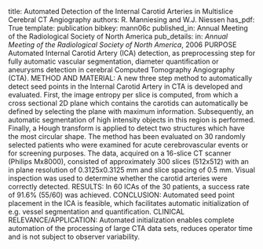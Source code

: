 title: Automated Detection of the Internal Carotid Arteries in Multislice Cerebral CT Angiography
authors: R. Manniesing and W.J. Niessen
has_pdf: True
template: publication
bibkey: mann06c
published_in: Annual Meeting of the Radiological Society of North America
pub_details: in: <i>Annual Meeting of the Radiological Society of North America</i>, 2006
PURPOSE Automated Internal Carotid Artery (ICA) detection, as preprocessing step for fully automatic vascular segmentation, diameter quantification or aneurysms detection in cerebral Computed Tomography Angiography (CTA). METHOD AND MATERIAL: A new three step method to automatically detect seed points in the Internal Carotid Artery in CTA is developed and evaluated. First, the image entropy per slice is computed, from which a cross sectional 2D plane which contains the carotids can automatically be defined by selecting the plane with maximum information. Subsequently, an automatic segmentation of high intensity objects in this region is performed. Finally, a Hough transform is applied to detect two structures which have the most circular shape. The method has been evaluated on 30 randomly selected patients who were examined for acute cerebrovascular events or for screening purposes. The data, acquired on a 16-slice CT scanner (Philips Mx8000), consisted of approximately 300 slices (512x512) with an in plane resolution of 0.3125x0.3125 mm and slice spacing of 0.5 mm. Visual inspection was used to determine whether the carotid arteries were correctly detected. RESULTS: In 60 ICAs of the 30 patients, a success rate of 91.6% (55/60) was achieved. CONCLUSION: Automated seed point placement in the ICA is feasible, which facilitates automatic initialization of e.g. vessel segmentation and quantification. CLINICAL RELEVANCE/APPLICATION: Automated initialization enables complete automation of the processing of large CTA data sets, reduces operator time and is not subject to observer variability.

